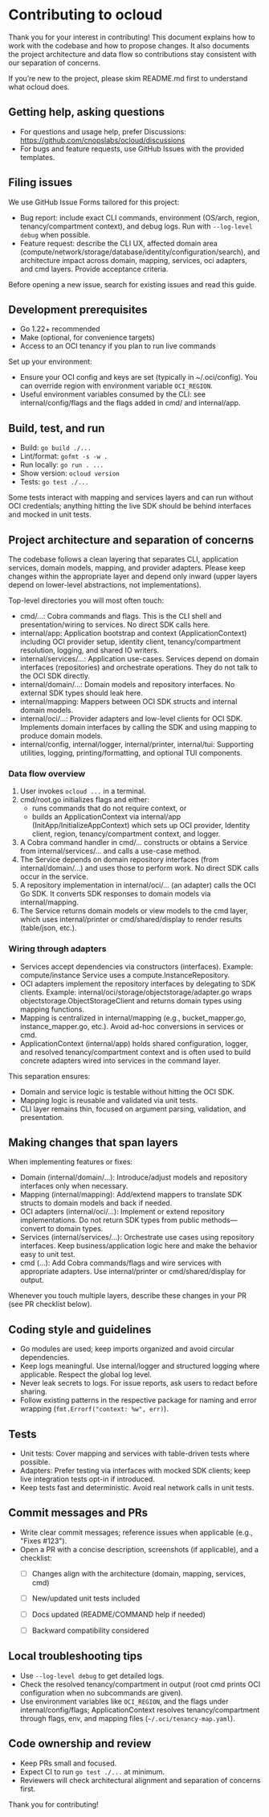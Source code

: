 # Contributing to ocloud

Thank you for your interest in contributing! This document explains how to work with the codebase and how to propose changes. It also documents the project architecture and data flow so contributions stay consistent with our separation of concerns.

If you’re new to the project, please skim README.md first to understand what ocloud does.


## Getting help, asking questions
- For questions and usage help, prefer Discussions: https://github.com/cnopslabs/ocloud/discussions
- For bugs and feature requests, use GitHub Issues with the provided templates.


## Filing issues
We use GitHub Issue Forms tailored for this project:
- Bug report: include exact CLI commands, environment (OS/arch, region, tenancy/compartment context), and debug logs. Run with `--log-level debug` when possible.
- Feature request: describe the CLI UX, affected domain area (compute/network/storage/database/identity/configuration/search), and architecture impact across domain, mapping, services, oci adapters, and cmd layers. Provide acceptance criteria.

Before opening a new issue, search for existing issues and read this guide.


## Development prerequisites
- Go 1.22+ recommended
- Make (optional, for convenience targets)
- Access to an OCI tenancy if you plan to run live commands

Set up your environment:
- Ensure your OCI config and keys are set (typically in ~/.oci/config). You can override region with environment variable `OCI_REGION`.
- Useful environment variables consumed by the CLI: see internal/config/flags and the flags added in cmd/ and internal/app.


## Build, test, and run
- Build: `go build ./...`
- Lint/format: `gofmt -s -w .`
- Run locally: `go run . ...`
- Show version: `ocloud version`
- Tests: `go test ./...`

Some tests interact with mapping and services layers and can run without OCI credentials; anything hitting the live SDK should be behind interfaces and mocked in unit tests.


## Project architecture and separation of concerns
The codebase follows a clean layering that separates CLI, application services, domain models, mapping, and provider adapters. Please keep changes within the appropriate layer and depend only inward (upper layers depend on lower-level abstractions, not implementations).

Top-level directories you will most often touch:
- cmd/...: Cobra commands and flags. This is the CLI shell and presentation/wiring to services. No direct SDK calls here.
- internal/app: Application bootstrap and context (ApplicationContext) including OCI provider setup, identity client, tenancy/compartment resolution, logging, and shared IO writers.
- internal/services/...: Application use-cases. Services depend on domain interfaces (repositories) and orchestrate operations. They do not talk to the OCI SDK directly.
- internal/domain/...: Domain models and repository interfaces. No external SDK types should leak here.
- internal/mapping: Mappers between OCI SDK structs and internal domain models.
- internal/oci/...: Provider adapters and low-level clients for OCI SDK. Implements domain interfaces by calling the SDK and using mapping to produce domain models.
- internal/config, internal/logger, internal/printer, internal/tui: Supporting utilities, logging, printing/formatting, and optional TUI components.


### Data flow overview
1. User invokes `ocloud ...` in a terminal.
2. cmd/root.go initializes flags and either:
   - runs commands that do not require context, or
   - builds an ApplicationContext via internal/app (InitApp/InitializeAppContext) which sets up OCI provider, Identity client, region, tenancy/compartment context, and logger.
3. A Cobra command handler in cmd/... constructs or obtains a Service from internal/services/... and calls a use-case method.
4. The Service depends on domain repository interfaces (from internal/domain/...) and uses those to perform work. No direct SDK calls occur in the service.
5. A repository implementation in internal/oci/... (an adapter) calls the OCI Go SDK. It converts SDK responses to domain models via internal/mapping.
6. The Service returns domain models or view models to the cmd layer, which uses internal/printer or cmd/shared/display to render results (table/json, etc.).


### Wiring through adapters
- Services accept dependencies via constructors (interfaces). Example: compute/instance Service uses a compute.InstanceRepository.
- OCI adapters implement the repository interfaces by delegating to SDK clients. Example: internal/oci/storage/objectstorage/adapter.go wraps objectstorage.ObjectStorageClient and returns domain types using mapping functions.
- Mapping is centralized in internal/mapping (e.g., bucket_mapper.go, instance_mapper.go, etc.). Avoid ad-hoc conversions in services or cmd.
- ApplicationContext (internal/app) holds shared configuration, logger, and resolved tenancy/compartment context and is often used to build concrete adapters wired into services in the command layer.

This separation ensures:
- Domain and service logic is testable without hitting the OCI SDK.
- Mapping logic is reusable and validated via unit tests.
- CLI layer remains thin, focused on argument parsing, validation, and presentation.


## Making changes that span layers
When implementing features or fixes:
- Domain (internal/domain/...): Introduce/adjust models and repository interfaces only when necessary.
- Mapping (internal/mapping): Add/extend mappers to translate SDK structs to domain models and back if needed.
- OCI adapters (internal/oci/...): Implement or extend repository implementations. Do not return SDK types from public methods—convert to domain types.
- Services (internal/services/...): Orchestrate use cases using repository interfaces. Keep business/application logic here and make the behavior easy to unit test.
- cmd (...): Add Cobra commands/flags and wire services with appropriate adapters. Use internal/printer or cmd/shared/display for output.

Whenever you touch multiple layers, describe these changes in your PR (see PR checklist below).


## Coding style and guidelines
- Go modules are used; keep imports organized and avoid circular dependencies.
- Keep logs meaningful. Use internal/logger and structured logging where applicable. Respect the global log level.
- Never leak secrets to logs. For issue reports, ask users to redact before sharing.
- Follow existing patterns in the respective package for naming and error wrapping (`fmt.Errorf("context: %w", err)`).


## Tests
- Unit tests: Cover mapping and services with table-driven tests where possible.
- Adapters: Prefer testing via interfaces with mocked SDK clients; keep live integration tests opt-in if introduced.
- Keep tests fast and deterministic. Avoid real network calls in unit tests.


## Commit messages and PRs
- Write clear commit messages; reference issues when applicable (e.g., "Fixes #123").
- Open a PR with a concise description, screenshots (if applicable), and a checklist:
  - [ ] Changes align with the architecture (domain, mapping, services, cmd)
  - [ ] New/updated unit tests included
  - [ ] Docs updated (README/COMMAND help if needed)
  - [ ] Backward compatibility considered


## Local troubleshooting tips
- Use `--log-level debug` to get detailed logs.
- Check the resolved tenancy/compartment in output (root cmd prints OCI configuration when no subcommands are given).
- Use environment variables like `OCI_REGION`, and the flags under internal/config/flags; ApplicationContext resolves tenancy/compartment through flags, env, and mapping files (`~/.oci/tenancy-map.yaml`).


## Code ownership and review
- Keep PRs small and focused.
- Expect CI to run `go test ./...` at minimum.
- Reviewers will check architectural alignment and separation of concerns first.

Thank you for contributing!